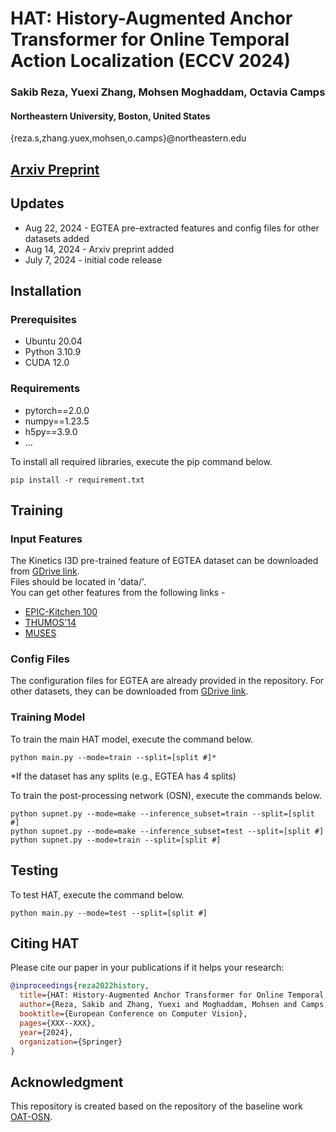 
# HAT: History-Augmented Anchor Transformer for Online Temporal Action Localization (ECCV 2024) 
### Sakib Reza, Yuexi Zhang, Mohsen Moghaddam, Octavia Camps
#### Northeastern University, Boston, United States
{reza.s,zhang.yuex,mohsen,o.camps}@northeastern.edu

## [Arxiv Preprint](https://arxiv.org/abs/2408.06437) 


## Updates
- Aug 22, 2024 - EGTEA pre-extracted features and config files for other datasets added
- Aug 14, 2024 - Arxiv preprint added
- July 7, 2024 - initial code release 

## Installation

### Prerequisites
- Ubuntu 20.04 
- Python 3.10.9 
- CUDA 12.0  

### Requirements
- pytorch==2.0.0
- numpy==1.23.5
- h5py==3.9.0
- ...

To install all required libraries, execute the pip command below.
```
pip install -r requirement.txt
```

## Training

### Input Features
The Kinetics I3D pre-trained feature of EGTEA dataset can be downloaded from [GDrive link](https://drive.google.com/drive/folders/1Zj1B2UZnjPgLrylhKOfu7m_9rkQFa14T?usp=sharing).   
Files should be located in 'data/'.  
You can get other features from the following links -  
- [EPIC-Kitchen 100](https://github.com/happyharrycn/actionformer_release)
- [THUMOS'14](https://github.com/YHKimGithub/OAT-OSN/)
- [MUSES](https://songbai.site/muses/)

### Config Files
The configuration files for EGTEA are already provided in the repository. For other datasets, they can be downloaded from [GDrive link](https://drive.google.com/drive/folders/19__GnM2HZCCDshED9kadsLNAI9XBvrFd?usp=sharing).

### Training Model 
To train the main HAT model, execute the command below.
```
python main.py --mode=train --split=[split #]*
```
*If the dataset has any splits (e.g., EGTEA has 4 splits)

To train the post-processing network (OSN), execute the commands below.
```
python supnet.py --mode=make --inference_subset=train --split=[split #]
python supnet.py --mode=make --inference_subset=test --split=[split #]
python supnet.py --mode=train --split=[split #]
```


## Testing
To test HAT, execute the command below.
```
python main.py --mode=test --split=[split #]
```

## Citing HAT
Please cite our paper in your publications if it helps your research:

```BibTeX
@inproceedings{reza2022history,
  title={HAT: History-Augmented Anchor Transformer for Online Temporal Action Localization},
  author={Reza, Sakib and Zhang, Yuexi and Moghaddam, Mohsen and Camps, Octavia},
  booktitle={European Conference on Computer Vision},
  pages={XXX--XXX},
  year={2024},
  organization={Springer}
}
```

## Acknowledgment
This repository is created based on the repository of the baseline work [OAT-OSN](https://github.com/YHKimGithub/OAT-OSN/).
